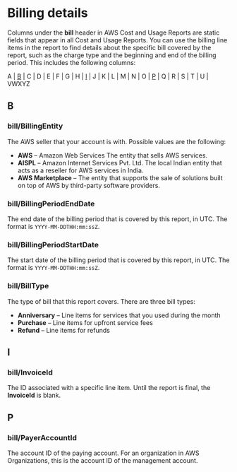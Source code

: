# Billing details<a name="billing-columns"></a>

Columns under the **bill** header in AWS Cost and Usage Reports are static fields that appear in all Cost and Usage Reports\. You can use the billing line items in the report to find details about the specific bill covered by the report, such as the charge type and the beginning and end of the billing period\. This includes the following columns: 

A \| [B](#b-B) \| C \| D \| E \| F \| G \| H \| [I](#b-I) \| J \| K \| L \| M \| N \| O \| [P](#b-P) \| Q \| R \| S \| T \| U \| VWXYZ 

## B<a name="billing-details-B"></a>

### bill/BillingEntity<a name="billing-details-B-BillingEntity"></a>

The AWS seller that your account is with\. Possible values are the following: 
+ **AWS** – Amazon Web Services The entity that sells AWS services\.
+ **AISPL** – Amazon Internet Services Pvt\. Ltd\. The local Indian entity that acts as a reseller for AWS services in India\.
+ **AWS Marketplace** – The entity that supports the sale of solutions built on top of AWS by third\-party software providers\.

### bill/BillingPeriodEndDate<a name="billing-details-B-BillingPeriodEndDate"></a>

The end date of the billing period that is covered by this report, in UTC\. The format is `YYYY-MM-DDTHH:mm:ssZ`\.

### bill/BillingPeriodStartDate<a name="billing-details-B-BillingPeriodStartDate"></a>

The start date of the billing period that is covered by this report, in UTC\. The format is `YYYY-MM-DDTHH:mm:ssZ`\. 

### bill/BillType<a name="billing-details-B-BillType"></a>

The type of bill that this report covers\. There are three bill types:
+ **Anniversary** – Line items for services that you used during the month
+ **Purchase** – Line items for upfront service fees
+ **Refund** – Line items for refunds

## I<a name="billing-details-I"></a>

### bill/InvoiceId<a name="billing-details-I-InvoiceId"></a>

The ID associated with a specific line item\. Until the report is final, the **InvoiceId** is blank\.

## P<a name="billing-details-P"></a>

### bill/PayerAccountId<a name="billing-details-P-PayerAccountId"></a>

The account ID of the paying account\. For an organization in AWS Organizations, this is the account ID of the management account\.
